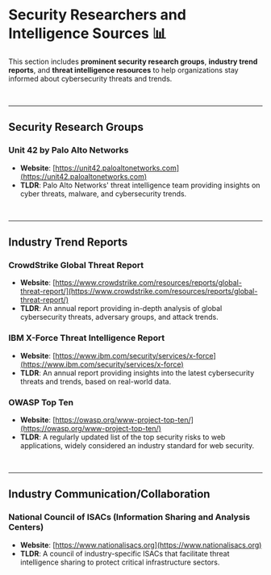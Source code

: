 # Security Researchers and Intelligence Sources 📊

This section includes **prominent security research groups**, **industry trend reports**, and **threat intelligence resources** to help organizations stay informed about cybersecurity threats and trends.

<br>

---

## Security Research Groups

### Unit 42 by Palo Alto Networks  
- **Website**: [https://unit42.paloaltonetworks.com](https://unit42.paloaltonetworks.com)  
- **TLDR**: Palo Alto Networks' threat intelligence team providing insights on cyber threats, malware, and cybersecurity trends.

<br>

---

## Industry Trend Reports 

### CrowdStrike Global Threat Report  
- **Website**: [https://www.crowdstrike.com/resources/reports/global-threat-report/](https://www.crowdstrike.com/resources/reports/global-threat-report/)  
- **TLDR**: An annual report providing in-depth analysis of global cybersecurity threats, adversary groups, and attack trends.

### IBM X-Force Threat Intelligence Report  
- **Website**: [https://www.ibm.com/security/services/x-force](https://www.ibm.com/security/services/x-force)  
- **TLDR**: An annual report providing insights into the latest cybersecurity threats and trends, based on real-world data.

### OWASP Top Ten  
- **Website**: [https://owasp.org/www-project-top-ten/](https://owasp.org/www-project-top-ten/)  
- **TLDR**: A regularly updated list of the top security risks to web applications, widely considered an industry standard for web security.

<br>

---

## Industry Communication/Collaboration

### National Council of ISACs (Information Sharing and Analysis Centers)  
- **Website**: [https://www.nationalisacs.org](https://www.nationalisacs.org)  
- **TLDR**: A council of industry-specific ISACs that facilitate threat intelligence sharing to protect critical infrastructure sectors.
